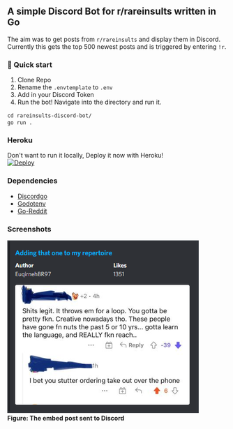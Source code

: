 ## A simple Discord Bot for r/rareinsults written in Go

The aim was to get posts from `r/rareinsults` and display them in Discord.
Currently this gets the top 500 newest posts and is triggered by entering `!r`.   

### 🚀 Quick start
1. Clone Repo
2. Rename the `.envtemplate` to `.env`
3. Add in your Discord Token
4. Run the bot!
Navigate into the directory and run it.
```
cd rareinsults-discord-bot/
go run .
```

### Heroku 
Don't want to run it locally, Deploy it now with Heroku!
<br />
[![Deploy](https://www.herokucdn.com/deploy/button.svg)](https://heroku.com/deploy?template=https://github.com/JacksDevPlayground/rareinsults-discord-bot)


### Dependencies 
- [Discordgo](https://github.com/bwmarrin/discordgo)
- [Godotenv](https://github.com/joho/godotenv)
- [Go-Reddit](https://github.com/vartanbeno/go-reddit/)

### Screenshots

![Discord Post Embed](img/img.png)
<br />
**Figure: The embed post sent to Discord**